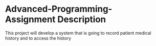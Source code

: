 # Advanced-Programming-Assignment Description
This project will develop a system that is going to record patient medical history and to access the history
